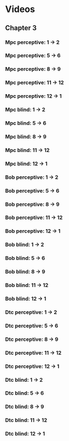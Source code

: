 # Videos

## Chapter 3
### Mpc perceptive: 1 -> 2

### Mpc perceptive: 5 -> 6

### Mpc perceptive: 8 -> 9

### Mpc perceptive: 11 -> 12

### Mpc perceptive: 12 -> 1

### Mpc blind: 1 -> 2

### Mpc blind: 5 -> 6

### Mpc blind: 8 -> 9

### Mpc blind: 11 -> 12

### Mpc blind: 12 -> 1

### Bob perceptive: 1 -> 2

### Bob perceptive: 5 -> 6

### Bob perceptive: 8 -> 9

### Bob perceptive: 11 -> 12

### Bob perceptive: 12 -> 1

### Bob blind: 1 -> 2

### Bob blind: 5 -> 6

### Bob blind: 8 -> 9

### Bob blind: 11 -> 12

### Bob blind: 12 -> 1

### Dtc perceptive: 1 -> 2

### Dtc perceptive: 5 -> 6

### Dtc perceptive: 8 -> 9

### Dtc perceptive: 11 -> 12

### Dtc perceptive: 12 -> 1

### Dtc blind: 1 -> 2

### Dtc blind: 5 -> 6

### Dtc blind: 8 -> 9

### Dtc blind: 11 -> 12

### Dtc blind: 12 -> 1
